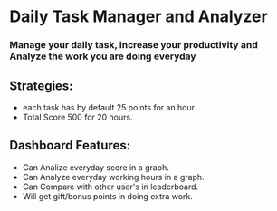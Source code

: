 # Daily Task Manager and Analyzer
### Manage your daily task, increase your productivity and Analyze the work you are doing everyday

## Strategies:
* each task has by default 25 points for an hour.
* Total Score 500 for 20 hours.


## Dashboard Features:
* Can Analize everyday score in a graph.
* Can Analyze everyday working hours in a graph.
* Can Compare with other user's in leaderboard.
* Will get gift/bonus points in doing extra work.
